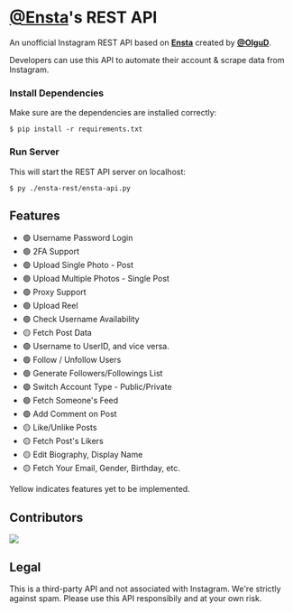 # [@Ensta](https://github.com/diezo/ensta)'s REST API
An unofficial Instagram REST API based on [**Ensta**](https://github.com/diezo/ensta) created by [**@OlguD**](https://github.com/OlguD).

Developers can use this API to automate their account & scrape data from Instagram.

### Install Dependencies
Make sure are the dependencies are installed correctly:
```
$ pip install -r requirements.txt
```

### Run Server
This will start the REST API server on localhost:
```
$ py ./ensta-rest/ensta-api.py
```

## Features
- 🟢 Username Password Login
- 🟢 2FA Support
- 🟢 Upload Single Photo - Post
- 🟢 Upload Multiple Photos - Single Post
- 🟢 Proxy Support
- 🟢 Upload Reel
- 🟢 Check Username Availability
- 🟡 Fetch Post Data
- 🟢 Username to UserID, and vice versa.
- 🟢 Follow / Unfollow Users
- 🟢 Generate Followers/Followings List
- 🟢 Switch Account Type - Public/Private
- 🟢 Fetch Someone's Feed
- 🟢 Add Comment on Post
- 🟡 Like/Unlike Posts
- 🟡 Fetch Post's Likers
- 🟡 Edit Biography, Display Name
- 🟡 Fetch Your Email, Gender, Birthday, etc.

Yellow indicates features yet to be implemented.

## Contributors
<a href = "https://github.com/diezo/ensta-rest/graphs/contributors">
  <img src = "https://contrib.rocks/image?repo=diezo/ensta-rest"/>
</a>

## Legal
This is a third-party API and not associated with Instagram. We're strictly against spam. Please use this API responsibily and at your own risk.
